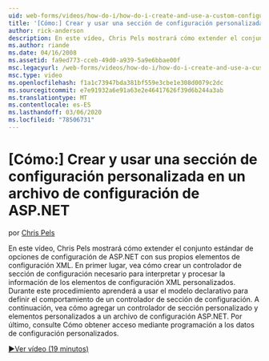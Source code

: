```yaml
---
uid: web-forms/videos/how-do-i/how-do-i-create-and-use-a-custom-configuration-section-in-an-aspnet-configuration-file
title: '[Cómo:] Crear y usar una sección de configuración personalizada en un archivo de configuración de ASP.NET | Microsoft Docs'
author: rick-anderson
description: En este vídeo, Chris Pels mostrará cómo extender el conjunto estándar de opciones de configuración de ASP.NET con sus propios elementos de configuración XML. En primer lugar, vea cómo...
ms.author: riande
ms.date: 04/16/2008
ms.assetid: fa9ed773-cceb-49d0-a939-5a9e6bbae00f
msc.legacyurl: /web-forms/videos/how-do-i/how-do-i-create-and-use-a-custom-configuration-section-in-an-aspnet-configuration-file
msc.type: video
ms.openlocfilehash: f1a1c73947bda381bf559e3cbe1e308d0079c2dc
ms.sourcegitcommit: e7e91932a6e91a63e2e46417626f39d6b244a3ab
ms.translationtype: MT
ms.contentlocale: es-ES
ms.lasthandoff: 03/06/2020
ms.locfileid: "78506731"
---
```

# <a name="how-do-i-create-and-use-a-custom-configuration-section-in-an-aspnet-configuration-file"></a>[Cómo:] Crear y usar una sección de configuración personalizada en un archivo de configuración de ASP.NET

por [Chris Pels](https://twitter.com/chrispels)

En este vídeo, Chris Pels mostrará cómo extender el conjunto estándar de opciones de configuración de ASP.NET con sus propios elementos de configuración XML. En primer lugar, vea cómo crear un controlador de sección de configuración necesario para interpretar y procesar la información de los elementos de configuración XML personalizados. Durante este procedimiento aprenderá a usar el modelo declarativo para definir el comportamiento de un controlador de sección de configuración. A continuación, vea cómo agregar un controlador de sección personalizado y elementos personalizados a un archivo de configuración ASP.NET. Por último, consulte Cómo obtener acceso mediante programación a los datos de configuración personalizados.

[&#9654;Ver vídeo (19 minutos)](https://channel9.msdn.com/Blogs/ASP-NET-Site-Videos/how-do-i-create-and-use-a-custom-configuration-section-in-an-aspnet-configuration-file)
